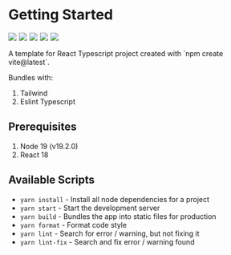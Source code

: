# Getting Started
<div style="display: flex; flex-direction: row; gap: 5px;">
  <img src="https://img.shields.io/badge/node.js-6DA55F?style=for-the-badge&logo=node.js&logoColor=white" />
  <img src="https://img.shields.io/badge/react-%2320232a.svg?style=for-the-badge&logo=react&logoColor=%2361DAFB" >
  <img src="https://img.shields.io/badge/typescript-%23007ACC.svg?style=for-the-badge&logo=typescript&logoColor=white" >
  <img src="https://img.shields.io/badge/tailwindcss-%2338B2AC.svg?style=for-the-badge&logo=tailwind-css&logoColor=white" >
  <img src="https://img.shields.io/badge/ESLint-4B3263?style=for-the-badge&logo=eslint&logoColor=white" >
</div>
<br />
A template for React Typescript project created with `npm create vite@latest`.

Bundles with:

1. Tailwind
2. Eslint Typescript

## Prerequisites
1. Node 19 (v19.2.0)
2. React 18

## Available Scripts

- `yarn install` - Install all node dependencies for a project
- `yarn start` - Start the development server
- `yarn build` - Bundles the app into static files for production
- `yarn format` - Format code style
- `yarn lint` - Search for error / warning, but not fixing it
- `yarn lint-fix` - Search and fix error / warning found
